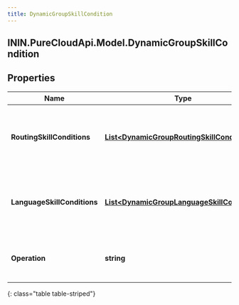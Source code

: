 ```yaml
---
title: DynamicGroupSkillCondition
---
```

## ININ.PureCloudApi.Model.DynamicGroupSkillCondition

## Properties

|Name | Type | Description | Notes|
|------------ | ------------- | ------------- | -------------|
| **RoutingSkillConditions** | [**List&lt;DynamicGroupRoutingSkillCondition&gt;**](DynamicGroupRoutingSkillCondition.html) | Routing skill conditions that will be used for building the query | |
| **LanguageSkillConditions** | [**List&lt;DynamicGroupLanguageSkillCondition&gt;**](DynamicGroupLanguageSkillCondition.html) | Routing skill conditions that will be used for building the query | |
| **Operation** | **string** | Operator that will be applied to the conditions | |
{: class="table table-striped"}


